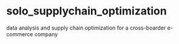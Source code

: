 # solo_supplychain_optimization
data analysis and supply chain optimization for a cross-boarder e-commerce company
